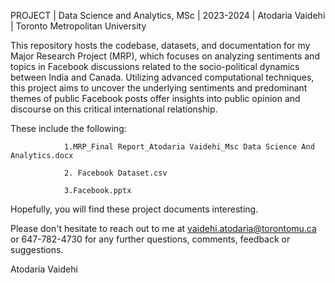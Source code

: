 PROJECT | Data Science and Analytics, MSc | 2023-2024 | Atodaria Vaidehi | Toronto Metropolitan University 

This repository hosts the codebase, datasets, and documentation for my Major Research Project (MRP), 
which focuses on analyzing sentiments and topics in Facebook discussions related to the socio-political dynamics between India and Canada. 
Utilizing advanced computational techniques, this project aims to uncover the underlying sentiments and predominant themes of public 
Facebook posts offer insights into public opinion and discourse on this critical international relationship.

These include the following:
                
                1.MRP_Final Report_Atodaria Vaidehi_Msc Data Science And Analytics.docx
                
                2. Facebook Dataset.csv
                
                3.Facebook.pptx

Hopefully, you will find these project documents interesting.

Please don't hesitate to reach out to me at vaidehi.atodaria@torontomu.ca or 647-782-4730 for any further questions, comments, feedback or suggestions.

Atodaria Vaidehi
